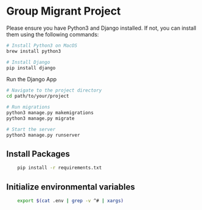 # Group Migrant Project

Please ensure you have Python3 and Django installed. If not, you can install them using the following commands:

```bash
# Install Python3 on MacOS
brew install python3

# Install Django
pip install django
```
Run the Django App
```bash
# Navigate to the project directory
cd path/to/your/project

# Run migrations
python3 manage.py makemigrations
python3 manage.py migrate

# Start the server
python3 manage.py runserver
```
## Install Packages
```bash
    pip install -r requirements.txt
```

## Initialize environmental variables 
```bash
    export $(cat .env | grep -v ^# | xargs)
```
